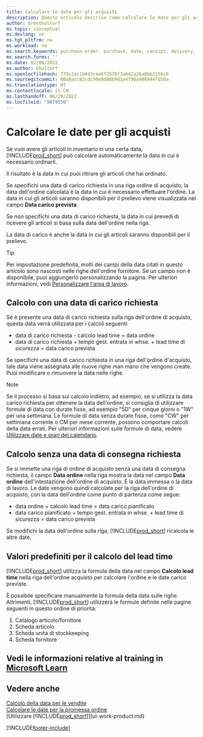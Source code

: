 ```yaml
---
title: Calcolare le date per gli acquisti
description: Questo articolo descrive come calcolare le date per gli acquisti.
author: brentholtorf
ms.topic: conceptual
ms.devlang: na
ms.tgt_pltfrm: na
ms.workload: na
ms.search.keywords: purchase order, purchase, date, receipt, delivery, lead time
ms.search.forms: ''
ms.date: 02/06/2022
ms.author: bholtorf
ms.openlocfilehash: 779c2ac1b043cee6f2578f3a642a26a8bb3156c8
ms.sourcegitcommit: 00a8acc82cdc90e0d0db9d1a4f98a908944fd50a
ms.translationtype: HT
ms.contentlocale: it-CH
ms.lasthandoff: 06/29/2022
ms.locfileid: "9079550"
---
```

# <a name="calculate-dates-for-purchases"></a>Calcolare le date per gli acquisti

Se vuoi avere gli articoli in inventario in una certa data, [!INCLUDE[prod_short](includes/prod_short.md)] può calcolare automaticamente la data in cui è necessario ordinarli. 

Il risultato è la data in cui puoi ritirare gli articoli che hai ordinato.  

Se specifichi una data di carico richiesta in una riga ordine di acquisto, la data dell'ordine calcolata è la data in cui è necessario effettuare l'ordine. La data in cui gli articoli saranno disponibili per il prelievo viene visualizzata nel campo **Data carico prevista**.  

Se non specifichi una data di carico richiesta, la data in cui prevedi di ricevere gli articoli si basa sulla data dell'ordine nella riga. 

La data di carico è anche la data in cui gli articoli saranno disponibili per il prelievo.  

> [!TIP]
> Per impostazione predefinita, molti dei campi della data citati in questo articolo sono nascosti nelle righe dell'ordine fornitore. Se un campo non è disponibile, puoi aggiungerlo personalizzando la pagina. Per ulteriori informazioni, vedi [Personalizzare l'area di lavoro](ui-personalization-user.md).

## <a name="calculating-with-a-requested-receipt-date"></a>Calcolo con una data di carico richiesta

Se è presente una data di carico richiesta sulla riga dell'ordine di acquisto, questa data verrà utilizzata per i calcoli seguenti:  

- data di carico richiesta - calcolo lead time = data ordine  
- data di carico richiesta + tempo gest. entrata in whse. + lead time di sicurezza = data carico prevista  

Se specifichi una data di carico richiesta in una riga dell'ordine d'acquisto, tale data viene assegnata alle nuove righe man mano che vengono create. Puoi modificare o rimuovere la data nelle righe.  

> [!NOTE]
> Se il processo si basa sul calcolo indietro, ad esempio, se si utilizza la data carico richiesta per ottenere la data dell'ordine, si consiglia di utilizzare formule di data con durate fisse, ad esempio "5D" per cinque giorni o "1W" per una settimana. Le formule di data senza durate fisse, come "CW" per settimana corrente o CM per mese corrente, possono comportare calcoli della data errati. Per ulteriori informazioni sulle formule di data, vedere [Utilizzare date e orari del calendario](ui-enter-date-ranges.md).

## <a name="calculating-without-a-requested-delivery-date"></a>Calcolo senza una data di consegna richiesta

Se si immette una riga di ordine di acquisto senza una data di consegna richiesta, il campo **Data ordine** nella riga mostra la data nel campo **Data ordine** dell'intestazione dell'ordine di acquisto. È la data immessa o la data di lavoro. Le date vengono quindi calcolate per la riga dell'ordine di acquisto, con la data dell'ordine come punto di partenza come segue:  

- data ordine + calcolo lead time = data carico pianificato  
- data carico pianificato + tempo gest. entrata in whse. + lead time di sicurezza = data carico prevista  

Se modifichi la data dell'ordine sulla riga, [!INCLUDE[prod_short](includes/prod_short.md)] ricalcola le altre date.  

## <a name="default-values-for-lead-time-calculation"></a>Valori predefiniti per il calcolo del lead time

[!INCLUDE[prod_short](includes/prod_short.md)] utilizza la formula della data nel campo **Calcolo lead time** nella riga dell'ordine acquisto per calcolare l'ordine e le date carico previste.  

È possibile specificare manualmente la formula della data sulle righe. Altrimenti, [!INCLUDE[prod_short](includes/prod_short.md)] utilizzerà le formule definite nelle pagine seguenti in questo ordine di priorità:

1. Catalogo articolo/fornitore
2. Scheda articolo
3. Scheda unità di stockkeeping
4. Scheda fornitore

## <a name="see-related-training-at-microsoft-learn"></a>Vedi le informazioni relative al training in [Microsoft Learn](/learn/modules/estimate-receipt-dates-dynamics-365-business-central/)

## <a name="see-also"></a>Vedere anche

[Calcolo della data per le vendite](sales-date-calculation-for-sales.md)  
[Calcolare le date per la promessa ordine](sales-how-to-calculate-order-promising-dates.md)  
[Utilizzare [!INCLUDE[prod_short](includes/prod_short.md)]](ui-work-product.md)  


[!INCLUDE[footer-include](includes/footer-banner.md)]